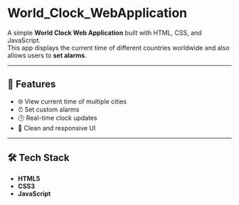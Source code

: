 # World_Clock_WebApplication

A simple **World Clock Web Application** built with HTML, CSS, and JavaScript.  
This app displays the current time of different countries worldwide and also allows users to **set alarms**.

---

## 🚀 Features
- 🌐 View current time of multiple cities
- ⏰ Set custom alarms
- 🕒 Real-time clock updates
- 🎨 Clean and responsive UI

---

## 🛠️ Tech Stack
- **HTML5**
- **CSS3**
- **JavaScript**

